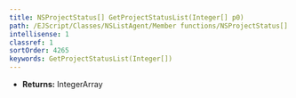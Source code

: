 ```yaml
---
title: NSProjectStatus[] GetProjectStatusList(Integer[] p0)
path: /EJScript/Classes/NSListAgent/Member functions/NSProjectStatus[] GetProjectStatusList(Integer[] p_0)
intellisense: 1
classref: 1
sortOrder: 4265
keywords: GetProjectStatusList(Integer[])
---
```



* **Returns:** IntegerArray


